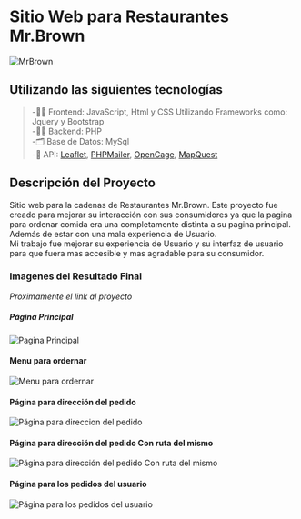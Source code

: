
# Sitio Web para Restaurantes Mr.Brown <br>
![MrBrown](https://images.squarespace-cdn.com/content/v1/5cbd5eb6797f74266cb5c52c/1559960778619-4BV03X68XZ7JFS9GWAVO/Logo-1936-x-700.png?format=750w) <br>

## **Utilizando las siguientes tecnologías** <br>

> -👩‍🎨 Frontend: JavaScript, Html y CSS Utilizando Frameworks como: Jquery y Bootstrap <br>
> -👨‍💻 Backend: PHP <br>
> -🗂 Base de Datos: MySql <br>
> -📎  API: [Leaflet](https://leafletjs.com/ ), [PHPMailer](https://github.com/PHPMailer/PHPMailer), [OpenCage](https://opencagedata.com/), [MapQuest](https://developer.mapquest.com/)<br>

## **Descripción del Proyecto**
Sitio web para la cadenas de Restaurantes Mr.Brown. Este proyecto fue creado para mejorar su interacción con sus consumidores ya que la pagina para ordenar comida era una completamente distinta a su pagina principal. Además de estar con una mala experiencia de Usuario. <br>
Mi trabajo fue mejorar su experiencia de Usuario y su interfaz de usuario para que fuera mas accesible y mas agradable para su consumidor.

### Imagenes del Resultado Final
*Proximamente el link al proyecto*<br>
##### **Página Principal**
![Pagina Principal](https://i.imgur.com/BtPjCWv.png)<br>
#### **Menu para ordernar**
![Menu para ordernar](https://i.imgur.com/QxSiRgl.png)<br>
#### **Página para dirección del pedido**
![Página para direccion del pedido](https://i.imgur.com/MEds9bu.png)<br>
#### **Página para dirección del pedido Con ruta del mismo**
![Página para dirección del pedido Con ruta del mismo](https://i.imgur.com/XdmgrVz.png)<br>
#### **Página para los pedidos del usuario**
![Página para los pedidos del usuario](https://i.imgur.com/k0wNMpS.png)<br>

